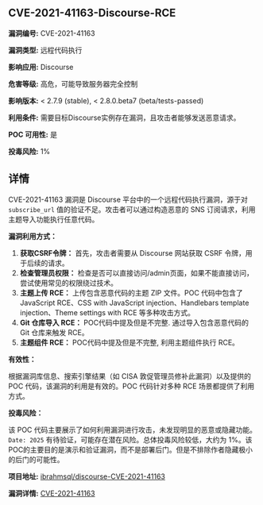 ## CVE-2021-41163-Discourse-RCE

**漏洞编号:** CVE-2021-41163

**漏洞类型:** 远程代码执行

**影响应用:** Discourse

**危害等级:** 高危，可能导致服务器完全控制

**影响版本:** < 2.7.9 (stable), < 2.8.0.beta7 (beta/tests-passed)

**利用条件:** 需要目标Discourse实例存在漏洞，且攻击者能够发送恶意请求。

**POC 可用性:** 是

**投毒风险:** 1%

## 详情

CVE-2021-41163 漏洞是 Discourse 平台中的一个远程代码执行漏洞，源于对 `subscribe_url` 值的验证不足。攻击者可以通过构造恶意的 SNS 订阅请求，利用主题导入功能执行任意代码。

**漏洞利用方式：**

1.  **获取CSRF令牌：**  首先，攻击者需要从 Discourse 网站获取 CSRF 令牌，用于后续的请求。
2.  **检查管理员权限：** 检查是否可以直接访问/admin页面，如果不能直接访问，尝试使用常见的权限绕过技术。
3.  **主题上传 RCE：** 上传包含恶意代码的主题 ZIP 文件。POC 代码中包含了 JavaScript RCE、CSS with JavaScript injection、Handlebars template injection、Theme settings with RCE 等多种攻击方式。
4. **Git 仓库导入 RCE：** POC代码中提及但是不完整. 通过导入包含恶意代码的 Git 仓库来触发 RCE。
5.  **主题组件 RCE：** POC代码中提及但是不完整, 利用主题组件执行 RCE。

**有效性：**

根据漏洞库信息、搜索引擎结果（如 CISA 敦促管理员修补此漏洞）以及提供的 POC 代码，该漏洞的利用是有效的。POC 代码针对多种 RCE 场景都提供了利用方式。

**投毒风险：**

该 POC 代码主要展示了如何利用漏洞进行攻击，未发现明显的恶意或隐藏功能。`Date: 2025` 有待验证，可能存在潜在风险。总体投毒风险较低，大约为 1%。该POC的主要目的是演示和验证漏洞，而不是部署后门。但是不排除作者隐藏极小的后门的可能性。

**项目地址:** [ibrahmsql/discourse-CVE-2021-41163](https://github.com/ibrahmsql/discourse-CVE-2021-41163)

**漏洞详情:** [CVE-2021-41163](https://nvd.nist.gov/vuln/detail/CVE-2021-41163)